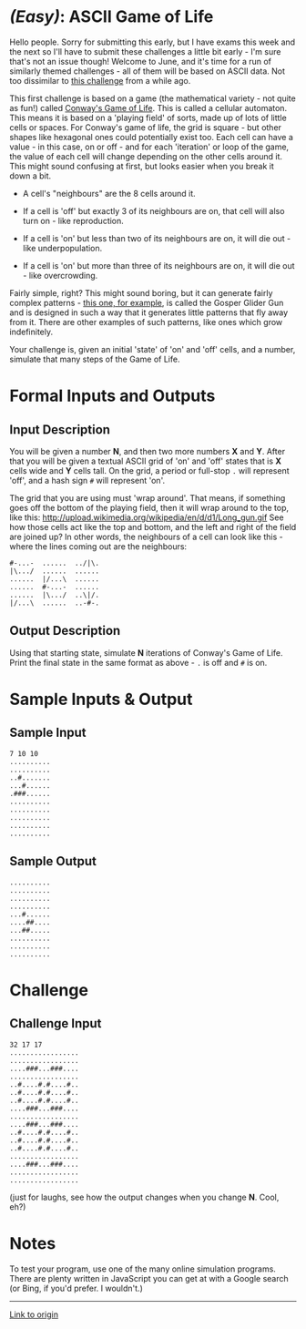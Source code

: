 # [](#EasyIcon) _(Easy)_: ASCII Game of Life

Hello people. Sorry for submitting this early, but I have exams this week and the next so I'll have to submit these challenges a little bit early - I'm sure that's not an issue though! Welcome to June, and it's time for a run of similarly themed challenges - all of them will be based on ASCII data. Not too dissimilar to [this challenge](http://www.reddit.com/r/dailyprogrammer/comments/236va2/4162014_challenge_158_intermediate_part_1_the/) from a while ago.

This first challenge is based on a game (the mathematical variety - not quite as fun!) called [Conway's Game of Life](http://en.wikipedia.org/wiki/Conway%27s_Game_of_Life). This is called a cellular automaton. This means it is based on a 'playing field' of sorts, made up of lots of little cells or spaces. For Conway's game of life, the grid is square - but other shapes like hexagonal ones could potentially exist too. Each cell can have a value - in this case, on or off - and for each 'iteration' or loop of the game, the value of each cell will change depending on the other cells around it. This might sound confusing at first, but looks easier when you break it down a bit.

* A cell's "neighbours" are the 8 cells around it.

* If a cell is 'off' but exactly 3 of its neighbours are on, that cell will also turn on - like reproduction.

* If a cell is 'on' but less than two of its neighbours are on, it will die out - like underpopulation.

* If a cell is 'on' but more than three of its neighbours are on, it will die out - like overcrowding.

Fairly simple, right? This might sound boring, but it can generate fairly complex patterns - [this one, for example](http://upload.wikimedia.org/wikipedia/commons/e/e5/Gospers_glider_gun.gif), is called the Gosper Glider Gun and is designed in such a way that it generates little patterns that fly away from it. There are other examples of such patterns, like ones which grow indefinitely.

Your challenge is, given an initial 'state' of 'on' and 'off' cells, and a number, simulate that many steps of the Game of Life.

# Formal Inputs and Outputs

## Input Description

You will be given a number **N**, and then two more numbers **X** and **Y**. After that you will be given a textual ASCII grid of 'on' and 'off' states that is **X** cells wide and **Y** cells tall. On the grid, a period or full-stop `.` will represent 'off', and a hash sign `#` will represent 'on'.

The grid that you are using must 'wrap around'. That means, if something goes off the bottom of the playing field, then it will wrap around to the top, like this: http://upload.wikimedia.org/wikipedia/en/d/d1/Long_gun.gif See how those cells act like the top and bottom, and the left and right of the field are joined up? In other words, the neighbours of a cell can look like this - where the lines coming out are the neighbours:

    #-...-  ......  ../|\.
    |\.../  ......  ......
    ......  |/...\  ......
    ......  #-...-  ......
    ......  |\.../  ..\|/.
    |/...\  ......  ..-#-.

    
## Output Description

Using that starting state, simulate **N** iterations of Conway's Game of Life. Print the final state in the same format as above - `.` is off and `#` is on.

# Sample Inputs & Output

## Sample Input

    7 10 10
    ..........
    ..........
    ..#.......
    ...#......
    .###......
    ..........
    ..........
    ..........
    ..........
    ..........

## Sample Output

    ..........
    ..........
    ..........
    ..........
    ...#......
    ....##....
    ...##.....
    ..........
    ..........
    ..........
    
# Challenge

## Challenge Input

    32 17 17
    .................
    .................
    ....###...###....
    .................
    ..#....#.#....#..
    ..#....#.#....#..
    ..#....#.#....#..
    ....###...###....
    .................
    ....###...###....
    ..#....#.#....#..
    ..#....#.#....#..
    ..#....#.#....#..
    .................
    ....###...###....
    .................
    .................

(just for laughs, see how the output changes when you change **N**. Cool, eh?)

# Notes

To test your program, use one of the many online simulation programs. There are plenty written in JavaScript you can get at with a Google search (or Bing, if you'd prefer. I wouldn't.)

---

[Link to origin](https://www.reddit.com/r/dailyprogrammer/271xyp)